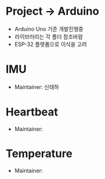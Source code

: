# Project &#8594; Arduino

* Arduino Uno 기준 개발진행중
* 라이브러리는 각 폴더 참조바람
* ESP-32 플랫폼으로 이식을 고려
# IMU
* Maintainer: 신태하
# Heartbeat
* Maintainer:
# Temperature
* Maintainer: